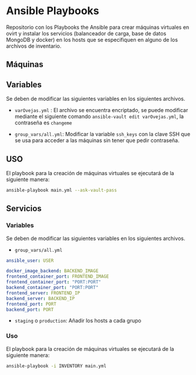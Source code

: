 # Ansible Playbooks

Repositorio con los Playbooks the Ansible para crear máquinas virtuales en ovirt y instalar los servicios (balanceador de carga, base de datos MongoDB y docker) en los hosts que se especifiquen en alguno de los archivos de inventario.

## Máquinas

## Variables

Se deben de modificar las siguientes variables en los siguientes archivos.

* `varOvejas.yml` : El archivo se encuentra encriptado, se puede modificar mediante el siguiente comando `ansible-vault edit varOvejas.yml`, la contraseña es `changeme`

* `group_vars/all.yml`: Modificar la variable `ssh_keys` con la clave SSH que se usa para acceder a las máquinas sin tener que pedir contraseña.

## USO

El playbook para la creación de máquinas virtuales se ejecutará de la siguiente manera:

```sh
ansible-playbook main.yml --ask-vault-pass
```

## Servicios 

### Variables

Se deben de modificar las siguientes variables en los siguientes archivos.

* `group_vars/all.yml`

```yaml
ansible_user: USER

docker_image_backend: BACKEND_IMAGE
frontend_container_port: FRONTEND_IMAGE
frontend_container_port: "PORT:PORT"
backend_container_port: "PORT:PORT"
frontend_server: FRONTEND_IP
backend_server: BACKEND_IP
frontend_port: PORT
backend_port: PORT
```

* `staging` o `production`: Añadir los hosts a cada grupo

### Uso

El playbook para la creación de máquinas virtuales se ejecutará de la siguiente manera:

```sh
ansible-playbook -i INVENTORY main.yml
```